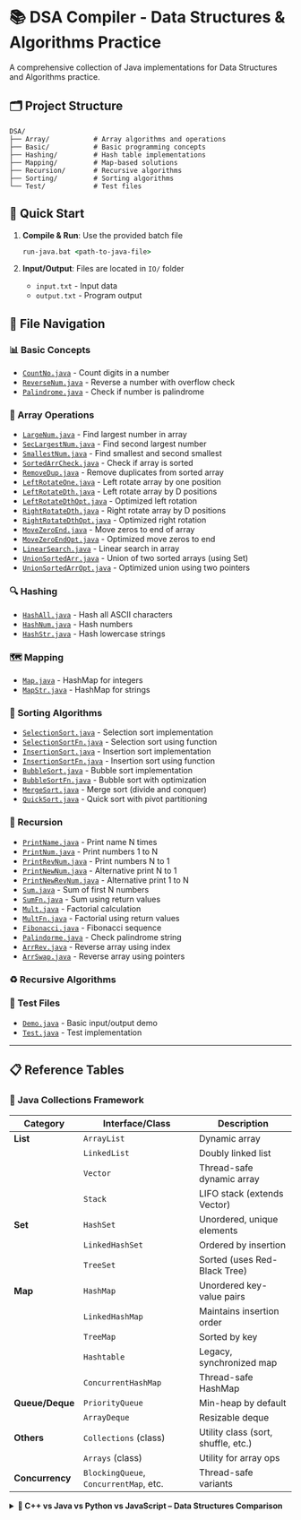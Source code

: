 # 📚 DSA Compiler - Data Structures & Algorithms Practice

A comprehensive collection of Java implementations for Data Structures and Algorithms practice.

## 🗂️ Project Structure

```
DSA/
├── Array/           # Array algorithms and operations
├── Basic/           # Basic programming concepts
├── Hashing/         # Hash table implementations
├── Mapping/         # Map-based solutions
├── Recursion/       # Recursive algorithms
├── Sorting/         # Sorting algorithms
└── Test/            # Test files
```

## 🚀 Quick Start

1. **Compile & Run**: Use the provided batch file

   ```cmd
   run-java.bat <path-to-java-file>
   ```

2. **Input/Output**: Files are located in `IO/` folder

   - `input.txt` - Input data
   - `output.txt` - Program output

## 📁 File Navigation

### 📊 Basic Concepts

- [`CountNo.java`](DSA/Basic/CountNo.java) - Count digits in a number
- [`ReverseNum.java`](DSA/Basic/ReverseNum.java) - Reverse a number with overflow check
- [`Palindrome.java`](DSA/Basic/Palindrome.java) - Check if number is palindrome

### 🔢 Array Operations

- [`LargeNum.java`](DSA/Array/LargeNum.java) - Find largest number in array
- [`SecLargestNum.java`](DSA/Array/SecLargestNum.java) - Find second largest number
- [`SmallestNum.java`](DSA/Array/SmallestNum.java) - Find smallest and second smallest
- [`SortedArrCheck.java`](DSA/Array/SortedArrCheck.java) - Check if array is sorted
- [`RemoveDup.java`](DSA/Array/RemoveDup.java) - Remove duplicates from sorted array
- [`LeftRotateOne.java`](DSA/Array/LeftRotateOne.java) - Left rotate array by one position
- [`LeftRotateDth.java`](DSA/Array/LeftRotateDth.java) - Left rotate array by D positions
- [`LeftRotateDthOpt.java`](DSA/Array/LeftRotateDthOpt.java) - Optimized left rotation
- [`RightRotateDth.java`](DSA/Array/RightRotateDth.java) - Right rotate array by D positions
- [`RightRotateDthOpt.java`](DSA/Array/RightRotateDthOpt.java) - Optimized right rotation
- [`MoveZeroEnd.java`](DSA/Array/MoveZeroEnd.java) - Move zeros to end of array
- [`MoveZeroEndOpt.java`](DSA/Array/MoveZeroEndOpt.java) - Optimized move zeros to end
- [`LinearSearch.java`](DSA/Array/LinearSearch.java) - Linear search in array
- [`UnionSortedArr.java`](DSA/Array/UnionSortedArr.java) - Union of two sorted arrays (using Set)
- [`UnionSortedArrOpt.java`](DSA/Array/UnionSortedArrOpt.java) - Optimized union using two pointers

### 🔍 Hashing

- [`HashAll.java`](DSA/Hashing/HashAll.java) - Hash all ASCII characters
- [`HashNum.java`](DSA/Hashing/HashNum.java) - Hash numbers
- [`HashStr.java`](DSA/Hashing/HashStr.java) - Hash lowercase strings

### 🗺️ Mapping

- [`Map.java`](DSA/Mapping/Map.java) - HashMap for integers
- [`MapStr.java`](DSA/Mapping/MapStr.java) - HashMap for strings

### 🔄 Sorting Algorithms

- [`SelectionSort.java`](DSA/Sorting/SelectionSort.java) - Selection sort implementation
- [`SelectionSortFn.java`](DSA/Sorting/SelectionSortFn.java) - Selection sort using function
- [`InsertionSort.java`](DSA/Sorting/InsertionSort.java) - Insertion sort implementation
- [`InsertionSortFn.java`](DSA/Sorting/InsertionSortFn.java) - Insertion sort using function
- [`BubbleSort.java`](DSA/Sorting/BubbleSort.java) - Bubble sort implementation
- [`BubbleSortFn.java`](DSA/Sorting/BubbleSortFn.java) - Bubble sort with optimization
- [`MergeSort.java`](DSA/Sorting/MergeSort.java) - Merge sort (divide and conquer)
- [`QuickSort.java`](DSA/Sorting/QuickSort.java) - Quick sort with pivot partitioning

### 🔄 Recursion

- [`PrintName.java`](DSA/Recursion/PrintName.java) - Print name N times
- [`PrintNum.java`](DSA/Recursion/PrintNum.java) - Print numbers 1 to N
- [`PrintRevNum.java`](DSA/Recursion/PrintRevNum.java) - Print numbers N to 1
- [`PrintNewNum.java`](DSA/Recursion/PrintNewNum.java) - Alternative print N to 1
- [`PrintNewRevNum.java`](DSA/Recursion/PrintNewRevNum.java) - Alternative print 1 to N
- [`Sum.java`](DSA/Recursion/Sum.java) - Sum of first N numbers
- [`SumFn.java`](DSA/Recursion/SumFn.java) - Sum using return values
- [`Mult.java`](DSA/Recursion/Mult.java) - Factorial calculation
- [`MultFn.java`](DSA/Recursion/MultFn.java) - Factorial using return values
- [`Fibonacci.java`](DSA/Recursion/Fibonacci.java) - Fibonacci sequence
- [`Palindorme.java`](DSA/Recursion/Palindorme.java) - Check palindrome string
- [`ArrRev.java`](DSA/Recursion/ArrRev.java) - Reverse array using index
- [`ArrSwap.java`](DSA/Recursion/ArrSwap.java) - Reverse array using pointers

### ♻️ Recursive Algorithms

### 🧪 Test Files

- [`Demo.java`](DSA/Test/Demo.java) - Basic input/output demo
- [`Test.java`](DSA/Test/Test.java) - Test implementation

---

## 📋 Reference Tables

### 🔸 Java Collections Framework

| Category        | Interface/Class                        | Description                         |
| --------------- | -------------------------------------- | ----------------------------------- |
| **List**        | `ArrayList`                            | Dynamic array                       |
|                 | `LinkedList`                           | Doubly linked list                  |
|                 | `Vector`                               | Thread-safe dynamic array           |
|                 | `Stack`                                | LIFO stack (extends Vector)         |
| **Set**         | `HashSet`                              | Unordered, unique elements          |
|                 | `LinkedHashSet`                        | Ordered by insertion                |
|                 | `TreeSet`                              | Sorted (uses Red-Black Tree)        |
| **Map**         | `HashMap`                              | Unordered key-value pairs           |
|                 | `LinkedHashMap`                        | Maintains insertion order           |
|                 | `TreeMap`                              | Sorted by key                       |
|                 | `Hashtable`                            | Legacy, synchronized map            |
|                 | `ConcurrentHashMap`                    | Thread-safe HashMap                 |
| **Queue/Deque** | `PriorityQueue`                        | Min-heap by default                 |
|                 | `ArrayDeque`                           | Resizable deque                     |
| **Others**      | `Collections` (class)                  | Utility class (sort, shuffle, etc.) |
|                 | `Arrays` (class)                       | Utility for array ops               |
| **Concurrency** | `BlockingQueue`, `ConcurrentMap`, etc. | Thread-safe variants                |

<details>
<summary><strong>🔸 C++ vs Java vs Python vs JavaScript – Data Structures Comparison</strong></summary>

| **Category**        | **C++ STL**            | **Java**               | **Python**                                | **JavaScript**                |
| ------------------- | ---------------------- | ---------------------- | ----------------------------------------- | ----------------------------- |
| **Dynamic Array**   | `vector`               | `ArrayList`            | `list`                                    | `Array`                       |
| **Linked List**     | `list`, `forward_list` | `LinkedList`           | `collections.deque`                       | Manual using objects/nodes    |
| **Stack**           | `stack`                | `Stack`, `Deque`       | `list` / `deque`                          | `Array.push()` / `pop()`      |
| **Queue**           | `queue`                | `Queue`, `Deque`       | `deque`, `queue.Queue`                    | `Array.push()` / `shift()`    |
| **Priority Queue**  | `priority_queue`       | `PriorityQueue`        | `heapq` module                            | Implement manually            |
| **Deque**           | `deque`                | `ArrayDeque`           | `collections.deque`                       | Custom (via `Array`)          |
| **Set (Ordered)**   | `set`                  | `TreeSet`              | `sortedcontainers`                        | `Set` (insertion order)       |
| **Set (Unordered)** | `unordered_set`        | `HashSet`              | `set`                                     | `Set`                         |
| **Map (Ordered)**   | `map`                  | `TreeMap`              | `collections.OrderedDict` (Py < 3.7)      | `Map` (insertion order)       |
| **Map (Unordered)** | `unordered_map`        | `HashMap`              | `dict` (unordered pre-3.7, ordered after) | `Object` or `Map`             |
| **Multimap**        | `multimap`             | `Map<K, List<V>>`      | `defaultdict(list)`                       | `Map<K, Array>` or Object     |
| **Multiset**        | `multiset`             | N/A                    | `collections.Counter`                     | `Object` with counts          |
| **Thread-safe Map** | N/A                    | `ConcurrentHashMap`    | `threading.Lock + dict`                   | Use locks or libraries        |
| **Sorting**         | `<algorithm>`          | `Collections.sort()`   | `sorted()`, `.sort()`                     | `Array.sort()`                |
| **Iterators**       | Iterators              | `Iterator`, `Iterable` | `iter()`, `next()`                        | `Symbol.iterator`, `for...of` |
| **Utilities**       | `<algorithm>`          | `Collections`          | `itertools`, `functools`                  | Lodash, Underscore.js         |

</details>
